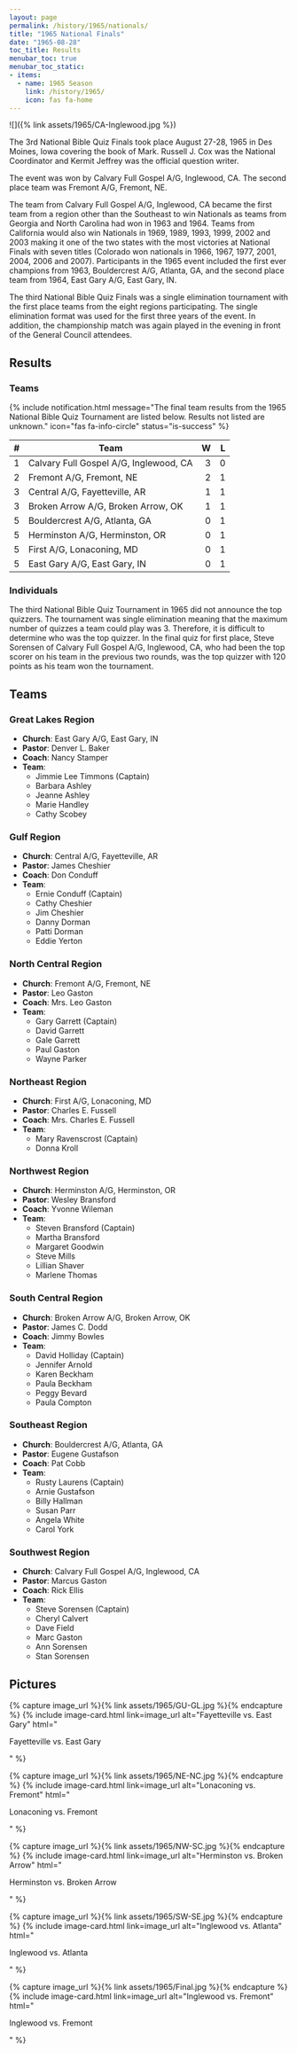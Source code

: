 ```yaml
---
layout: page
permalink: /history/1965/nationals/
title: "1965 National Finals"
date: "1965-08-28"
toc_title: Results
menubar_toc: true
menubar_toc_static:
- items:
  - name: 1965 Season
    link: /history/1965/
    icon: fas fa-home
---
```


![]({% link assets/1965/CA-Inglewood.jpg %})

The 3rd National Bible Quiz Finals took place August 27-28, 1965 in Des Moines, Iowa covering the book of Mark. Russell J. Cox was the National Coordinator and Kermit Jeffrey was the official question writer.

The event was won by Calvary Full Gospel A/G, Inglewood, CA. The second place team was Fremont A/G, Fremont, NE.

The team from Calvary Full Gospel A/G, Inglewood, CA became the first team from a region other than the Southeast to win Nationals as teams from Georgia and North Carolina had won in 1963 and 1964. Teams from California would also win Nationals in 1969, 1989, 1993, 1999, 2002 and 2003 making it one of the two states with the most victories at National Finals with seven titles (Colorado won nationals in 1966, 1967, 1977, 2001, 2004, 2006 and 2007). Participants in the 1965 event included the first ever champions from 1963, Bouldercrest A/G, Atlanta, GA, and the second place team from 1964, East Gary A/G, East Gary, IN.

The third National Bible Quiz Finals was a single elimination tournament with the first place teams from the eight regions participating. The single elimination format was used for the first three years of the event. In addition, the championship match was again played in the evening in front of the General Council attendees.

## Results

### Teams

{% include notification.html
   message="The final team results from the 1965 National Bible Quiz Tournament are listed below. Results not listed are unknown."
   icon="fas fa-info-circle"
   status="is-success" %}

| #   | Team                                   |    W |    L |
| --- | -------------------------------------- | ---: | ---: |
| 1   | Calvary Full Gospel A/G, Inglewood, CA |    3 |    0 |
| 2   | Fremont A/G, Fremont, NE               |    2 |    1 |
| 3   | Central A/G, Fayetteville, AR          |    1 |    1 |
| 3   | Broken Arrow A/G, Broken Arrow, OK     |    1 |    1 |
| 5   | Bouldercrest A/G, Atlanta, GA          |    0 |    1 |
| 5   | Herminston A/G, Herminston, OR         |    0 |    1 |
| 5   | First A/G, Lonaconing, MD              |    0 |    1 |
| 5   | East Gary A/G, East Gary, IN           |    0 |    1 |


### Individuals

The third National Bible Quiz Tournament in 1965 did not announce the top quizzers. The tournament was single elimination meaning that the maximum number of quizzes a team could play was 3. Therefore, it is difficult to determine who was the top quizzer. In the final quiz for first place, Steve Sorensen of Calvary Full Gospel A/G, Inglewood, CA, who had been the top scorer on his team in the previous two rounds, was the top quizzer with 120 points as his team won the tournament.

## Teams

### Great Lakes Region

* **Church**: East Gary A/G, East Gary, IN
* **Pastor**: Denver L. Baker
* **Coach**: Nancy Stamper
* **Team**:
    * Jimmie Lee Timmons (Captain)
    * Barbara Ashley
    * Jeanne Ashley
    * Marie Handley
    * Cathy Scobey

### Gulf Region

* **Church**: Central A/G, Fayetteville, AR
* **Pastor**: James Cheshier
* **Coach**: Don Conduff
* **Team**:
    * Ernie Conduff (Captain)
    * Cathy Cheshier
    * Jim Cheshier
    * Danny Dorman
    * Patti Dorman
    * Eddie Yerton

### North Central Region

* **Church**: Fremont A/G, Fremont, NE
* **Pastor**: Leo Gaston
* **Coach**: Mrs. Leo Gaston
* **Team**:
    * Gary Garrett (Captain)
    * David Garrett
    * Gale Garrett
    * Paul Gaston
    * Wayne Parker

### Northeast Region

* **Church**: First A/G, Lonaconing, MD
* **Pastor**: Charles E. Fussell
* **Coach**: Mrs. Charles E. Fussell
* **Team**:
    * Mary Ravenscrost (Captain)
    * Donna Kroll

### Northwest Region

* **Church**: Herminston A/G, Herminston, OR
* **Pastor**: Wesley Bransford
* **Coach**: Yvonne Wileman
* **Team**:
    * Steven Bransford (Captain)
    * Martha Bransford
    * Margaret Goodwin
    * Steve Mills
    * Lillian Shaver
    * Marlene Thomas

### South Central Region

* **Church**: Broken Arrow A/G, Broken Arrow, OK
* **Pastor**: James C. Dodd
* **Coach**: Jimmy Bowles
* **Team**:
    * David Holliday (Captain)
    * Jennifer Arnold
    * Karen Beckham
    * Paula Beckham
    * Peggy Bevard
    * Paula Compton

### Southeast Region

* **Church**: Bouldercrest A/G, Atlanta, GA
* **Pastor**: Eugene Gustafson
* **Coach**: Pat Cobb
* **Team**: 
    * Rusty Laurens (Captain)
    * Arnie Gustafson
    * Billy Hallman
    * Susan Parr
    * Angela White
    * Carol York

### Southwest Region

* **Church**: Calvary Full Gospel A/G, Inglewood, CA
* **Pastor**: Marcus Gaston
* **Coach**: Rick Ellis
* **Team**:
    * Steve Sorensen (Captain)
    * Cheryl Calvert
    * Dave Field
    * Marc Gaston
    * Ann Sorensen
    * Stan Sorensen

## Pictures

{% capture image_url %}{% link assets/1965/GU-GL.jpg %}{% endcapture %}
{% include image-card.html link=image_url alt="Fayetteville vs. East Gary" html="<p class='title is-6'>Fayetteville vs. East Gary</p>" %}

{% capture image_url %}{% link assets/1965/NE-NC.jpg %}{% endcapture %}
{% include image-card.html link=image_url alt="Lonaconing vs. Fremont" html="<p class='title is-6'>Lonaconing vs. Fremont</p>" %}

{% capture image_url %}{% link assets/1965/NW-SC.jpg %}{% endcapture %}
{% include image-card.html link=image_url alt="Herminston vs. Broken Arrow" html="<p class='title is-6'>Herminston vs. Broken Arrow</p>" %}

{% capture image_url %}{% link assets/1965/SW-SE.jpg %}{% endcapture %}
{% include image-card.html link=image_url alt="Inglewood vs. Atlanta" html="<p class='title is-6'>Inglewood vs. Atlanta</p>" %}

{% capture image_url %}{% link assets/1965/Final.jpg %}{% endcapture %}
{% include image-card.html link=image_url alt="Inglewood vs. Fremont" html="<p class='title is-6'>Inglewood vs. Fremont</p>" %}